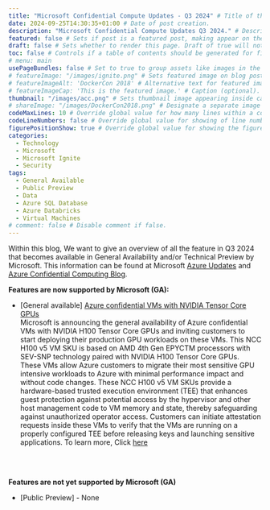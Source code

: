 ```yaml
---
title: "Microsoft Confidential Compute Updates - Q3 2024" # Title of the blog post.
date: 2024-09-25T14:30:35+01:00 # Date of post creation.
description: "Microsoft Confidential Compute Updates Q3 2024." # Description used for search engine.
featured: false # Sets if post is a featured post, making appear on the home page side bar.
draft: false # Sets whether to render this page. Draft of true will not be rendered.
toc: false # Controls if a table of contents should be generated for first-level links automatically.
# menu: main
usePageBundles: false # Set to true to group assets like images in the same folder as this post.
# featureImage: "/images/ignite.png" # Sets featured image on blog post.
# featureImageAlt: 'DockerCon 2018' # Alternative text for featured image.
# featureImageCap: 'This is the featured image.' # Caption (optional).
thumbnail: "/images/acc.png" # Sets thumbnail image appearing inside card on homepage.
# shareImage: "/images/DockerCon2018.png" # Designate a separate image for social media sharing.
codeMaxLines: 10 # Override global value for how many lines within a code block before auto-collapsing.
codeLineNumbers: false # Override global value for showing of line numbers within code block.
figurePositionShow: true # Override global value for showing the figure label.
categories:
  - Technology
  - Microsoft
  - Microsoft Ignite
  - Security
tags:
  - General Available
  - Public Preview
  - Data
  - Azure SQL Database
  - Azure Databricks
  - Virtual Machines
# comment: false # Disable comment if false.
---
```


Within this blog, We want to give an overview of all the feature in Q3 2024 that becomes available in General Availability and/or Technical Preview by Microsoft.
This information can be found at Microsoft <a href="https://azure.microsoft.com/en-us/updates/?query=confidential">Azure Updates</a> and <a href="https://techcommunity.microsoft.com/t5/azure-confidential-computing/bg-p/AzureConfidentialComputingBlog">Azure Confidential Computing Blog</a>.

<b> Features are now supported by Microsoft (GA): </b>
- [General available] <a href="https://azure.microsoft.com/en-us/updates/v2/GA-confidential-VMs-with-NVIDIA-H100-Tensor-Core-GPUs">Azure confidential VMs with NVIDIA Tensor Core GPUs</a> <br>
  Microsoft is announcing the general availability of Azure confidential VMs with NVIDIA H100 Tensor Core GPUs and inviting customers to start deploying their production GPU workloads on these VMs. This NCC H100 v5 VM SKU is based on AMD 4th Gen EPYCTM processors with SEV-SNP technology paired with NVIDIA H100 Tensor Core GPUs. These VMs allow Azure customers to migrate their most sensitive GPU intensive workloads to Azure with minimal performance impact and without code changes. These NCC H100 v5 VM SKUs provide a hardware-based trusted execution environment (TEE) that enhances guest protection against potential access by the hypervisor and other host management code to VM memory and state, thereby safeguarding against unauthorized operator access. Customers can initiate attestation requests inside these VMs to verify that the VMs are running on a properly configured TEE before releasing keys and launching sensitive applications. To learn more, Click <a href="https://techcommunity.microsoft.com/t5/azure-confidential-computing/general-availability-azure-confidential-vms-with-nvidia-h100/ba-p/4242644">here</a>

<br>

<br>

<b> Features are not yet supported by Microsoft (GA) </b>
- [Public Preview] - None
<br>